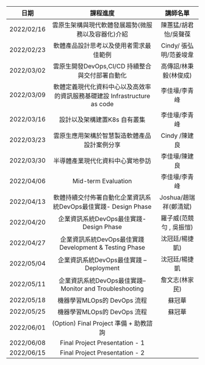 | 日期     | 課程進度      |    講師名單  |
| ---------|:--------------------------------------------------------:|:-----------:|
| 2022/02/16 | 雲原生架構與現代軟體發展趨勢(微服務以及容器化)介紹                        | 陳蕙猛/胡君怡/吳聲葆|
| 2022/02/23 | 軟體產品設計思考以及使用者需求最佳範例                                    | Cindy/ 張弘明/范姜竣韋|
| 2022/03/02 | 雲原生開發DevOps,CI/CD 持續整合與交付部署自動化                           | 高傳詔/林秉毅(林俊成) |
| 2022/03/09 | 軟體定義現代化資料中心以及高效率的資訊服務基礎建設 Infrastructure as code | 李佳壕/李青峰 |
| 2022/03/16 | 設計以及架構建置K8s 自有叢集                                              | 李佳壕/李青峰 |
| 2022/03/23 | 雲原生應用架構於智慧製造軟體產品設計案例分享                              | Cindy /陳建良 |
| 2022/03/30 | 半導體產業現代化資料中心實地參訪                                          | 李佳壕/陳建良 |
| 2022/04/06 | Mid-term Evaluation                                                       | 李佳壕/李青峰 |
| 2022/04/13 | 軟體持續交付佈署自動化企業資訊系統DevOps最佳實踐- Design Phase            | Joshua/趙瑞祥(鄭清斌) |
| 2022/04/20 | 企業資訊系統DevOps最佳實踐- Design Phase                                  | 羅子威(范競勻 , 吳振愷)|
| 2022/04/27 | 企業資訊系統DevOps最佳實踐Development & Testing Phase                     | 沈冠廷/楊捷凱) |
| 2022/05/04 | 企業資訊系統DevOps最佳實踐 –Deployment                                    | 沈冠廷/楊捷凱 |
| 2022/05/11 | 企業資訊系統DevOps最佳實踐–Monitor and Troubleshooting                    | 詹文志(林家民) |
| 2022/05/18 | 機器學習MLOps的 DevOps 流程                                               | 蘇冠華 |
| 2022/05/25 | 機器學習MLOps的 DevOps 流程                                               | 蘇冠華 |	
| 2022/06/01 | (Option) Final Project 準備 + 助教諮詢                                   |  |
| 2022/06/08 | Final Project Presentation - 1                                             |  |	
| 2022/06/15 | Final Project Presentation - 2                                             |  |